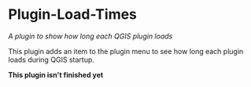 # Plugin-Load-Times
*A plugin to show how long each QGIS plugin loads*

This plugin adds an item to the plugin menu to see how long each plugin loads during QGIS startup.

**This plugin isn't finished yet**
